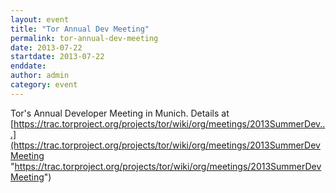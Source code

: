 ```yaml
---
layout: event
title: "Tor Annual Dev Meeting"
permalink: tor-annual-dev-meeting
date: 2013-07-22
startdate: 2013-07-22
enddate: 
author: admin
category: event
---
```


Tor's Annual Developer Meeting in Munich. Details at [https://trac.torproject.org/projects/tor/wiki/org/meetings/2013SummerDev...](https://trac.torproject.org/projects/tor/wiki/org/meetings/2013SummerDevMeeting "https://trac.torproject.org/projects/tor/wiki/org/meetings/2013SummerDevMeeting")

